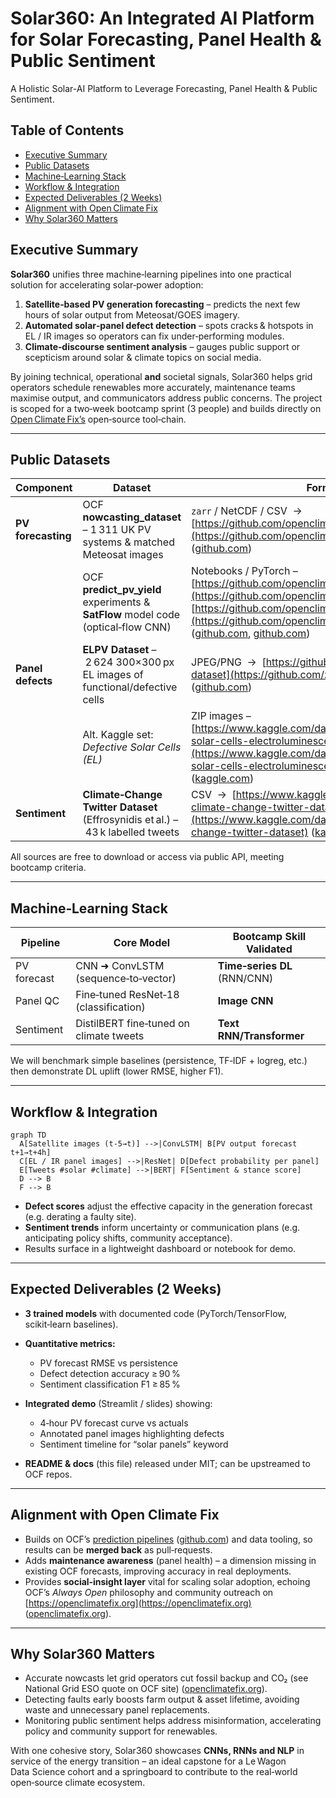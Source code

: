 # Solar360: An Integrated AI Platform for Solar Forecasting, Panel Health & Public Sentiment

A Holistic Solar-AI Platform to Leverage Forecasting, Panel Health & Public
Sentiment.

## Table of Contents

- [Executive Summary](#executive-summary)
- [Public Datasets](#public-datasets)
- [Machine‑Learning Stack](#machinelearning-stack)
- [Workflow & Integration](#workflow--integration)
- [Expected Deliverables (2 Weeks)](#expected-deliverables-2-weeks)
- [Alignment with Open Climate Fix](#alignment-with-open-climate-fix)
- [Why Solar360 Matters](#why-solar360-matters)

## Executive Summary

**Solar360** unifies three machine‑learning pipelines into one practical
solution for accelerating solar‑power adoption:

1. **Satellite‑based PV generation forecasting** – predicts the next few hours
   of solar output from Meteosat/GOES imagery.
2. **Automated solar‑panel defect detection** – spots cracks & hotspots in EL /
   IR images so operators can fix under‑performing modules.
3. **Climate‑discourse sentiment analysis** – gauges public support or
   scepticism around solar & climate topics on social media.

By joining technical, operational **and** societal signals, Solar360 helps grid
operators schedule renewables more accurately, maintenance teams maximise
output, and communicators address public concerns. The project is scoped for a
two‑week bootcamp sprint (3 people) and builds directly on
[Open Climate Fix’s](https://github.com/openclimatefix) open‑source tool‑chain.

---

## Public Datasets

| Component          | Dataset                                                                          | Format                                                                                                                                                                                                                                                                                                                                                                                                      |
| ------------------ | -------------------------------------------------------------------------------- | ----------------------------------------------------------------------------------------------------------------------------------------------------------------------------------------------------------------------------------------------------------------------------------------------------------------------------------------------------------------------------------------------------------- |
| **PV forecasting** | OCF **nowcasting_dataset** – 1 311 UK PV systems & matched Meteosat images       | `zarr` / NetCDF / CSV  →  [https://github.com/openclimatefix/nowcasting_dataset](https://github.com/openclimatefix/nowcasting_dataset) ([github.com](https://github.com/openclimatefix/nowcasting_dataset?utm_source=chatgpt.com))                                                                                                                                                                          |
|                    | OCF **predict_pv_yield** experiments & **SatFlow** model code (optical‑flow CNN) | Notebooks / PyTorch – [https://github.com/openclimatefix/predict_pv_yield](https://github.com/openclimatefix/predict_pv_yield), [https://github.com/openclimatefix/satflow](https://github.com/openclimatefix/satflow) ([github.com](https://github.com/openclimatefix/predict_pv_yield?utm_source=chatgpt.com), [github.com](https://github.com/openclimatefix/nowcasting_dataset?utm_source=chatgpt.com)) |
| **Panel defects**  | **ELPV Dataset** – 2 624 300×300 px EL images of functional/defective cells      | JPEG/PNG  →  [https://github.com/zae-bayern/elpv-dataset](https://github.com/zae-bayern/elpv-dataset) ([github.com](https://github.com/zae-bayern/elpv-dataset?utm_source=chatgpt.com))                                                                                                                                                                                                                     |
|                    | Alt. Kaggle set: _Defective Solar Cells (EL)_                                    | ZIP images – [https://www.kaggle.com/datasets/philanoe/defective-solar-cells-electroluminescence-images](https://www.kaggle.com/datasets/philanoe/defective-solar-cells-electroluminescence-images) ([kaggle.com](https://www.kaggle.com/datasets/philanoe/defective-solar-cells-electroluminescence-images?utm_source=chatgpt.com))                                                                        |
| **Sentiment**      | **Climate‑Change Twitter Dataset** (Effrosynidis et al.) – 43 k labelled tweets  | CSV  →  [https://www.kaggle.com/datasets/deffro/the-climate-change-twitter-dataset](https://www.kaggle.com/datasets/deffro/the-climate-change-twitter-dataset) ([kaggle.com](https://www.kaggle.com/datasets/deffro/the-climate-change-twitter-dataset?utm_source=chatgpt.com))                                                                                                                             |

All sources are free to download or access via public API, meeting bootcamp
criteria.

---

## Machine‑Learning Stack

| Pipeline    | Core Model                              | Bootcamp Skill Validated     |
| ----------- | --------------------------------------- | ---------------------------- |
| PV forecast | CNN ➜ ConvLSTM (sequence‑to‑vector)     | **Time‑series DL** (RNN/CNN) |
| Panel QC    | Fine‑tuned ResNet‑18 (classification)   | **Image CNN**                |
| Sentiment   | DistilBERT fine‑tuned on climate tweets | **Text RNN/Transformer**     |

We will benchmark simple baselines (persistence, TF‑IDF + logreg, etc.) then
demonstrate DL uplift (lower RMSE, higher F1).

---

## Workflow & Integration

```mermaid
graph TD
  A[Satellite images (t‑5→t)] -->|ConvLSTM| B[PV output forecast t+1→t+4h]
  C[EL / IR panel images] -->|ResNet| D[Defect probability per panel]
  E[Tweets #solar #climate] -->|BERT| F[Sentiment & stance score]
  D --> B
  F --> B
```

- **Defect scores** adjust the effective capacity in the generation forecast
  (e.g. derating a faulty site).
- **Sentiment trends** inform uncertainty or communication plans (e.g.
  anticipating policy shifts, community acceptance).
- Results surface in a lightweight dashboard or notebook for demo.

---

## Expected Deliverables (2 Weeks)

- **3 trained models** with documented code (PyTorch/TensorFlow, scikit‑learn
  baselines).
- **Quantitative metrics:**

  - PV forecast RMSE vs persistence
  - Defect detection accuracy ≥ 90 %
  - Sentiment classification F1 ≥ 85 %

- **Integrated demo** (Streamlit / slides) showing:

  - 4‑hour PV forecast curve vs actuals
  - Annotated panel images highlighting defects
  - Sentiment timeline for “solar panels” keyword

- **README & docs** (this file) released under MIT; can be upstreamed to OCF
  repos.

---

## Alignment with Open Climate Fix

- Builds on OCF’s
  [prediction pipelines](https://github.com/openclimatefix/open-source-quartz-solar-forecast)
  ([github.com](https://github.com/openclimatefix/open-source-quartz-solar-forecast?utm_source=chatgpt.com))
  and data tooling, so results can be **merged back** as pull‑requests.
- Adds **maintenance awareness** (panel health) – a dimension missing in
  existing OCF forecasts, improving accuracy in real deployments.
- Provides **social‑insight layer** vital for scaling solar adoption, echoing
  OCF’s _Always Open_ philosophy and community outreach on
  [https://openclimatefix.org](https://openclimatefix.org)
  ([openclimatefix.org](https://openclimatefix.org/)).

---

## Why Solar360 Matters

- Accurate nowcasts let grid operators cut fossil backup and CO₂ (see National
  Grid ESO quote on OCF site)
  ([openclimatefix.org](https://openclimatefix.org/)).
- Detecting faults early boosts farm output & asset lifetime, avoiding waste and
  unnecessary panel replacements.
- Monitoring public sentiment helps address misinformation, accelerating policy
  and community support for renewables.

With one cohesive story, Solar360 showcases **CNNs, RNNs and NLP** in service of
the energy transition – an ideal capstone for a Le Wagon Data Science cohort and
a springboard to contribute to the real‑world open‑source climate ecosystem.
